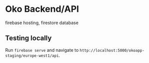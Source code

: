 # Oko Backend/API
firebase hosting, firestore database

## Testing locally
Run `firebase serve` and navigate to `http://localhost:5000/okoapp-staging/europe-west1/api`.
